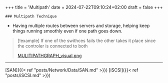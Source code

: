 +++
title = 'Multipath'
date = 2024-07-22T09:10:24+02:00
draft = false
+++

    ### Multipath Technique
- Having multiple routes between servers and storage, helping keep things running smoothly even if one path goes down.
>[!example]
>If one of the swithces fails the other takes it place 
>since the controler is connected to both 
>
>[MULITIPATHGRAPH_visual.png](/MULITIPATHGRAPH_visual.png)

---

[SAN]({{< ref "posts/Network/Data/SAN.md" >}})  [iSCSI]({{< ref "posts/iSCSI.md" >}})